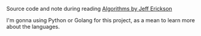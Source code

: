 Source code and note during reading [Algorithms by Jeff Erickson](http://jeffe.cs.illinois.edu/teaching/algorithms/)

I'm gonna using Python or Golang for this project, as a mean to learn more about the
languages.
